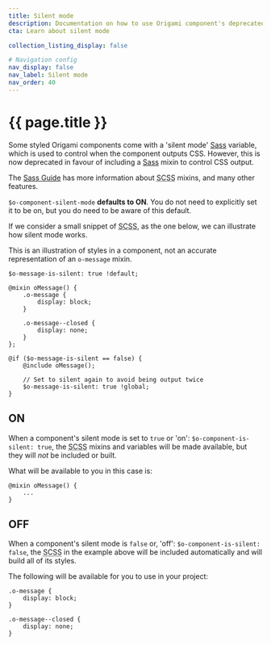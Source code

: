 ```yaml
---
title: Silent mode
description: Documentation on how to use Origami component's deprecated 'silent mode'. This allows you to control the CSS output of a component.
cta: Learn about silent mode

collection_listing_display: false

# Navigation config
nav_display: false
nav_label: Silent mode
nav_order: 40
---
```


# {{ page.title }}

Some styled Origami components come with a 'silent mode' [Sass](https://sass-lang.com/) variable, which is used to control when the component outputs CSS. However, this is now deprecated in favour of including a [Sass](https://sass-lang.com/) mixin to control CSS output.

<aside>The <a href="https://sass-lang.com/guide" class="o-typography-link--external">Sass Guide</a> has more information about <abbr title="Sassy Cascading Style Sheets">SCSS</abbr> mixins, and many other features.</aside>

`$o-component-silent-mode` **defaults to ON**. You do not need to explicitly set it to be on, but you do need to be aware of this default.

If we consider a small snippet of <abbr title="Sassy Cascading Style Sheets">SCSS</abbr>, as the one below, we can illustrate how silent mode works.
<aside>This is an illustration of styles in a component, not an accurate representation of an <code>o-message</code> mixin.</aside>

<pre><code class="o-syntax-highlight--scss">$o-message-is-silent: true !default;

@mixin oMessage() {
	.o-message {
		display: block;
	}

	.o-message--closed {
		display: none;
	}
};

@if ($o-message-is-silent == false) {
	@include oMessage();

	// Set to silent again to avoid being output twice
	$o-message-is-silent: true !global;
}</code></pre>

## ON

When a component's silent mode is set to `true` or 'on': `$o-component-is-silent: true`, the <abbr title="Sassy Cascading Style Sheets">SCSS</abbr> mixins and variables will be made available, but they will _not_ be included or built.

What will be available to you in this case is:


<pre><code class="o-syntax-highlight--scss">@mixin oMessage() {
	...
}</code></pre>

## OFF
When a component's silent mode is `false` or, 'off': `$o-component-is-silent: false`, the <abbr title="Sassy Cascading Style Sheets">SCSS</abbr> in the example above will be included automatically and will build all of its styles.

The following will be available for you to use in your project:

<pre><code class="o-syntax-highlight--scss">.o-message {
	display: block;
}

.o-message--closed {
	display: none;
}</code></pre>
